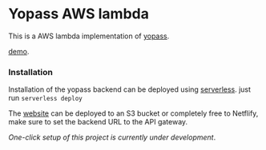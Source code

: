 # Yopass AWS lambda

This is a AWS lambda implementation of [yopass](https://github.com/jhaals/yopass).

[demo](https://yopass.se).

### Installation
Installation of the yopass backend can be deployed using [serverless](https://serverless.com). just run `serverless deploy`

The [website](https://github.com/yopass/website) can be deployed to an S3 bucket or completely free to Netflify, make sure to set the backend URL to the API gateway.

_One-click setup of this project is currently under development_.